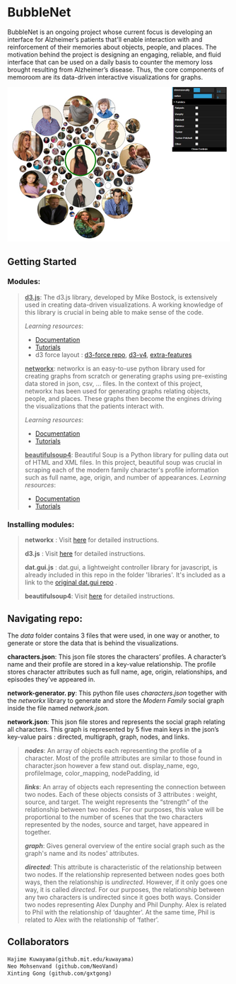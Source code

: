 

# BubbleNet
BubbleNet is an ongoing project whose current focus is developing an interface for Alzheimer’s patients that'll enable interaction with and reinforcement of their memories about objects, people, and places. The motivation behind the project is designing an engaging, reliable, and fluid interface that can be used on a daily basis to counter the memory loss brought resulting from Alzheimer’s disease. Thus, the core components of memoroom are its data-driven interactive visualizations for graphs.

<p align="center">
	<img src="https://github.com/VictorSindato/Memoroom/blob/master/assets/memoroom.jpg" alt="memoroom interface"/>
</p>

## Getting Started

### Modules:
>
> <u>**d3.js**</u>:
> The d3.js library, developed by Mike Bostock, is extensively used in creating data-driven visualizations.
> A working knowledge of this library is crucial in being able to make sense of the code.
>
> *Learning resources*:
> - [Documentation](https://github.com/d3/d3/wiki)
> - [Tutorials](https://github.com/d3/d3/wiki/Tutorials)
> - d3 force layout :  [d3-force repo](https://github.com/d3/d3-force), [d3-v4](https://github.com/d3/d3/wiki/Tutorials#d3-v4), [extra-features](http://www.coppelia.io/2014/07/an-a-to-z-of-extra-features-for-the-d3-force-layout/)
>
> <u>**networkx**</u>:
> networkx is an easy-to-use python library used for creating graphs from scratch or generating graphs using pre-existing data stored in json, csv, ... files. In the context of this project, networkx has been used for generating graphs relating objects, people, and places. These graphs then become the engines driving the visualizations that the patients interact with.
>
> *Learning resources*:
> - [Documentation](https://networkx.github.io/documentation/stable/reference/index.html)
> - [Tutorials](https://networkx.github.io/documentation/stable/tutorial.html)
>
><u>**beautifulsoup4**</u>: 
>Beautiful Soup is a Python library for pulling data out of HTML and XML files. In this project, beautiful soup was crucial in scraping each of the modern family character's profile information such as full name, age, origin, and number of appearances.
>*Learning resources*:
> - [Documentation](https://www.crummy.com/software/BeautifulSoup/bs4/doc/)
>  - [Tutorials](https://www.crummy.com/software/BeautifulSoup/bs4/doc/#quick-start)




### Installing modules:  
> __networkx__ : Visit <a href="https://networkx.github.io/documentation/stable/install.html">here</a> for detailed instructions.
> 
> __d3.js__ : Visit <a href="https://github.com/d3/d3/wiki#installing">here</a> for detailed instructions.
>
>__dat.gui.js__ : dat.gui, a lightweight controller library for javascript, is already included in this repo in the folder 'libraries'. It's included as a link to the <a href="https://github.com/dataarts/dat.gui"> original dat.gui repo</a> .
>
>__beautifulsoup4__: Visit [here](https://www.crummy.com/software/BeautifulSoup/bs4/doc/#installing-beautiful-soup) for detailed instructions.

## Navigating repo:
The _data_ folder contains 3 files that were used, in one way or another, to generate or store the data that is behind the visualizations.

__characters.json__: This json file stores the characters’ profiles. A character’s name and their profile are stored in a key-value relationship. The profile stores character attributes such as full name, age, origin, relationships, and episodes they’ve appeared in.
> 
__network-generator. py__: This python file uses _characters.json_ together with the _networkx_ library to generate and store the _Modern Family_ social graph inside the file named _network.json._
>  
 __network.json__: This json file stores and represents the social graph relating all characters. This graph is represented by 5 five main keys in the json’s key-value pairs : directed, multigraph, graph, nodes, and links. 
> ***nodes***: An array of objects each representing the profile of a character. Most of the profile attributes are similar to those found in character.json however a few stand out. display_name, ego, profileImage, color_mapping, nodePadding, id
>
>***links***: An array of objects each representing the connection between two nodes. Each of these objects consists of 3 attributes : weight, source, and target. The weight represents the “strength” of the relationship between two nodes. For our purposes, this value will be proportional to the number of scenes that the two characters represented by the nodes, source and target, have appeared in together.
>
>***graph***: Gives general overview of the entire social graph such as the graph's name and its nodes' attributes.
>
>***directed***: This attribute is characteristic of the relationship between two nodes. If the relationship represented between nodes goes both ways, then the relationship is *undirected*. However, if it only goes one way, it is called *directed*. For our purposes, the relationship between any two characters is undirected since it goes both ways. Consider two nodes representing Alex Dunphy and Phil Dunphy. Alex is related to Phil with the relationship of ‘daughter’. At the same time, Phil is related to Alex with the relationship of ‘father’. 

## Collaborators
	Hajime Kuwayama(github.mit.edu/kuwayama)
	Neo Mohsenvand (github.com/NeoVand)
	Xinting Gong (github.com/gxtgong)
